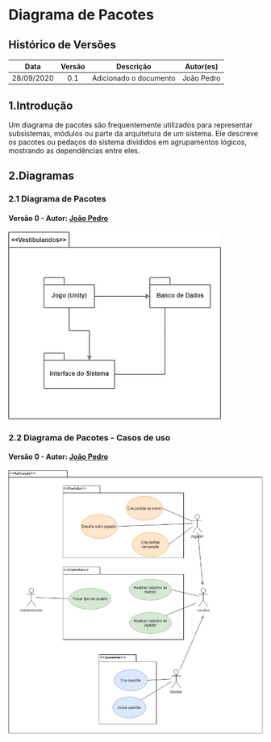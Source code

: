 # Diagrama de Pacotes

## Histórico de Versões

|   Data   | Versão |           Descrição           |             Autor(es)              |
|:--------:|:------:|:-----------------------------:|:----------------------------------:|
| 28/09/2020 | 0.1 | Adicionado o documento | João Pedro |

## 1.Introdução
Um diagrama de pacotes são frequentemente utilizados para representar subsistemas, módulos ou parte da arquitetura de um sistema. Ele descreve os pacotes ou pedaços do sistema divididos em agrupamentos lógicos, mostrando as dependências entre eles.

## 2.Diagramas

### 2.1 Diagrama de Pacotes
#### Versão 0 - Autor: [João Pedro](https://github.com/jpmartins201)
![DiagramaPacotes](../../img/diagramas/diagrama_pacotes.jpg)

### 2.2 Diagrama de Pacotes - Casos de uso
#### Versão 0 - Autor: [João Pedro](https://github.com/jpmartins201)
![DiagramaPacotesCasosDeUso](../../img/diagramas/diagrama_pacotes_use_cases.jpg)


